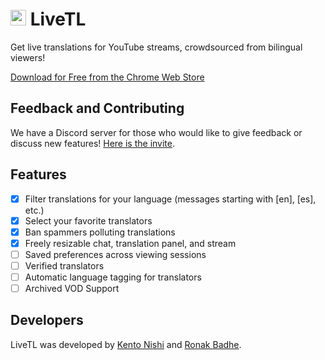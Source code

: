 # <img src="./favicon.ico" style="width:25px;height:auto;" /> LiveTL

Get live translations for YouTube streams, crowdsourced from bilingual viewers!

[Download for Free from the Chrome Web Store]()

## Feedback and Contributing

We have a Discord server for those who would like to give feedback or discuss new features! [Here is the invite](https://discord.gg/uJrV3tmthg).

## Features
* [x] Filter translations for your language (messages starting with [en], [es], etc.)
* [x] Select your favorite translators
* [x] Ban spammers polluting translations
* [x] Freely resizable chat, translation panel, and stream
* [ ] Saved preferences across viewing sessions
* [ ] Verified translators
* [ ] Automatic language tagging for translators
* [ ] Archived VOD Support

## Developers

LiveTL was developed by [Kento Nishi](https://github.com/KentoNishi) and [Ronak Badhe](https://github.com/r2dev2bb8/).